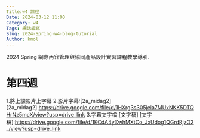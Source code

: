 ```yaml
---
Title:w4 課程
Date: 2024-03-12 11:00
Category: w4
Tags: 網誌編寫
Slug: 2024-Spring-w4-blog-tutorial
Author: kmol
---
```


2024 Spring 網際內容管理與協同產品設計實習課程教學導引.

<!-- PELICAN_END_SUMMARY -->

# 第四週

1.將上課影片上字幕
2.影片字幕:[2a_midag2]
[2a_midag2]:https://drive.google.com/file/d/1HXrg3s305jeia7MUxNKK5DTQHrNz5mcX/view?usp=drive_link
3.字幕文字檔:[文字稿]
[文字稿]:https://drive.google.com/file/d/1KCdA4yXwhMXtCo_JxUdog1QGrdRjzO2_/view?usp=drive_link

